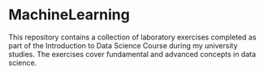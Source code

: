 # MachineLearning

This repository contains a collection of laboratory exercises completed as part of the Introduction to Data Science Course during my university studies. The exercises cover fundamental and advanced concepts in data science.
